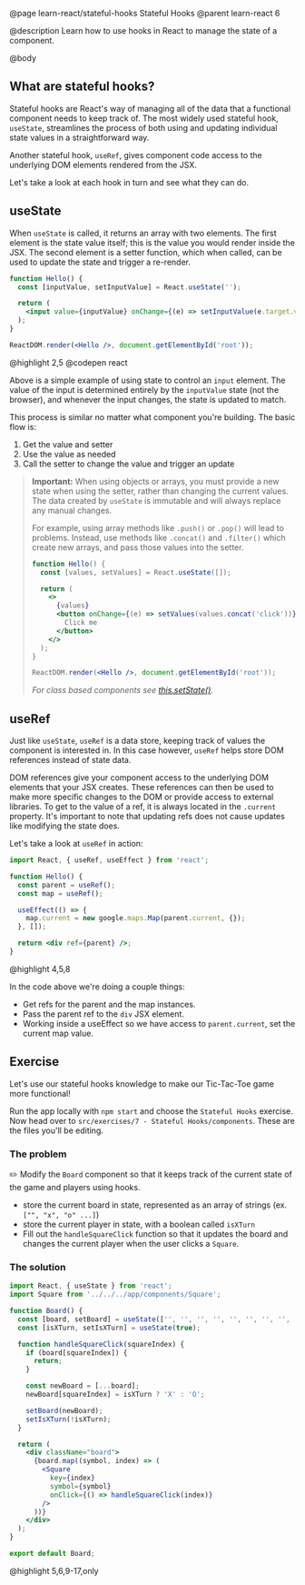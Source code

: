 @page learn-react/stateful-hooks Stateful Hooks
@parent learn-react 6

@description Learn how to use hooks in React to manage the state of a component.

@body

## What are stateful hooks?

Stateful hooks are React's way of managing all of the data that a functional component needs to keep track of. The most widely used stateful hook, `useState`, streamlines the process of both using and updating individual state values in a straightforward way.

Another stateful hook, `useRef`, gives component code access to the underlying DOM elements rendered from the JSX.

Let's take a look at each hook in turn and see what they can do.

## useState

When `useState` is called, it returns an array with two elements. The first element is the state value itself; this is the value you would render inside the JSX. The second element is a setter function, which when called, can be used to update the state and trigger a re-render.

```jsx
function Hello() {
  const [inputValue, setInputValue] = React.useState('');

  return (
    <input value={inputValue} onChange={(e) => setInputValue(e.target.value)} />
  );
}

ReactDOM.render(<Hello />, document.getElementById('root'));
```

@highlight 2,5
@codepen react

Above is a simple example of using state to control an `input` element. The value of the input is determined entirely by the `inputValue` state (not the browser), and whenever the input changes, the state is updated to match.

This process is similar no matter what component you're building. The basic flow is:

1. Get the value and setter
2. Use the value as needed
3. Call the setter to change the value and trigger an update

> **Important:** When using objects or arrays, you must provide a new state when using the setter, rather than changing the current values. The data created by `useState` is immutable and will always replace any manual changes.
>
> For example, using array methods like `.push()` or `.pop()` will lead to problems. Instead, use methods like `.concat()` and `.filter()` which create new arrays, and pass those values into the setter.
>
> ```jsx
> function Hello() {
>   const [values, setValues] = React.useState([]);
>
>   return (
>     <>
>       {values}
>       <button onChange={(e) => setValues(values.concat('click'))}>
>         Click me
>       </button>
>     </>
>   );
> }
>
> ReactDOM.render(<Hello />, document.getElementById('root'));
> ```
>
> _For class based components see [this.setState()](https://reactjs.org/docs/state-and-lifecycle.html)._

## useRef

Just like `useState`, `useRef` is a data store, keeping track of values the component is interested in. In this case however, `useRef` helps store DOM references instead of state data.

DOM references give your component access to the underlying DOM elements that your JSX creates. These references can then be used to make more specific changes to the DOM or provide access to external libraries. To get to the value of a ref, it is always located in the `.current` property. It's important to note that updating refs does not cause updates like modifying the state does.

Let's take a look at `useRef` in action:

```jsx
import React, { useRef, useEffect } from 'react';

function Hello() {
  const parent = useRef();
  const map = useRef();

  useEffect(() => {
    map.current = new google.maps.Map(parent.current, {});
  }, []);

  return <div ref={parent} />;
}
```

@highlight 4,5,8

In the code above we're doing a couple things:

- Get refs for the parent and the map instances.
- Pass the parent ref to the `div` JSX element.
- Working inside a useEffect so we have access to `parent.current`, set the current map value.

## Exercise

Let's use our stateful hooks knowledge to make our Tic-Tac-Toe game more functional!

Run the app locally with `npm start` and choose the `Stateful Hooks` exercise. Now head over to `src/exercises/7 - Stateful Hooks/components`. These are the files you'll be editing.

### The problem

✏️ Modify the `Board` component so that it keeps track of the current state of the game and players using hooks.

- store the current board in state, represented as an array of strings (ex. `["", "x", "o" ...]`)
- store the current player in state, with a boolean called `isXTurn`
- Fill out the `handleSquareClick` function so that it updates the board and changes the current player when the user clicks a `Square`.

### The solution

```jsx
import React, { useState } from 'react';
import Square from '../../../app/components/Square';

function Board() {
  const [board, setBoard] = useState(['', '', '', '', '', '', '', '', '']);
  const [isXTurn, setIsXTurn] = useState(true);

  function handleSquareClick(squareIndex) {
    if (board[squareIndex]) {
      return;
    }

    const newBoard = [...board];
    newBoard[squareIndex] = isXTurn ? 'X' : 'O';

    setBoard(newBoard);
    setIsXTurn(!isXTurn);
  }

  return (
    <div className="board">
      {board.map((symbol, index) => (
        <Square
          key={index}
          symbol={symbol}
          onClick={() => handleSquareClick(index)}
        />
      ))}
    </div>
  );
}

export default Board;
```

@highlight 5,6,9-17,only
